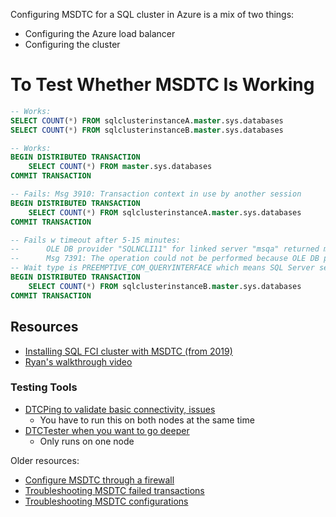 Configuring MSDTC for a SQL cluster in Azure is a mix of two things: 
- Configuring the Azure load balancer
- Configuring the cluster

# To Test Whether MSDTC Is Working

```sql
-- Works:
SELECT COUNT(*) FROM sqlclusterinstanceA.master.sys.databases
SELECT COUNT(*) FROM sqlclusterinstanceB.master.sys.databases

-- Works:
BEGIN DISTRIBUTED TRANSACTION
	SELECT COUNT(*) FROM master.sys.databases
COMMIT TRANSACTION

-- Fails: Msg 3910: Transaction context in use by another session
BEGIN DISTRIBUTED TRANSACTION
	SELECT COUNT(*) FROM sqlclusterinstanceA.master.sys.databases
COMMIT TRANSACTION

-- Fails w timeout after 5-15 minutes: 
--		OLE DB provider "SQLNCLI11" for linked server "msqa" returned message "No transaction is active.".
--		Msg 7391: The operation could not be performed because OLE DB provider "SQLNCLI11" for linked server "msqa" was unable to begin a distributed transaction.
-- Wait type is PREEMPTIVE_COM_QUERYINTERFACE which means SQL Server sent a network call to the NIC/OS and is waiting for OS/NIC to respond. 
BEGIN DISTRIBUTED TRANSACTION
	SELECT COUNT(*) FROM sqlclusterinstanceB.master.sys.databases
COMMIT TRANSACTION

```

## Resources

- [Installing SQL FCI cluster with MSDTC (from 2019)](https://www.sqlservercentral.com/blogs/configure-sql-server-failover-cluster-instance-on-azure-virtual-machines-with-msdtc-sql-azure-msdtc)
- [Ryan's walkthrough video](https://www.youtube.com/watch?v=GS12sfOdC1o)

### Testing Tools
- [DTCPing to validate basic connectivity, issues](https://www.microsoft.com/en-us/download/details.aspx?id=2868)
    - You have to run this on both nodes at the same time
- [DTCTester when you want to go deeper](https://www.microsoft.com/en-us/download/details.aspx?id=2868&ranMID=24542&ranEAID=TnL5HPStwNw&ranSiteID=TnL5HPStwNw-tlaMfOcAKzOyg32uEqp9Ag&epi=TnL5HPStwNw-tlaMfOcAKzOyg32uEqp9Ag&irgwc=1&OCID=AID2200057_aff_7593_1243925&tduid=%28ir__yd31nhn00wkfq3bhkk0sohzgke2xubrxr3pghrnh00%29%287593%29%281243925%29%28TnL5HPStwNw-tlaMfOcAKzOyg32uEqp9Ag%29%28%29&irclickid=_yd31nhn00wkfq3bhkk0sohzgke2xubrxr3pghrnh00) 
    - Only runs on one node

Older resources: 

- [Configure MSDTC through a firewall](https://docs.microsoft.com/en-us/troubleshoot/windows-server/application-management/configure-dtc-to-work-through-firewalls)
- [Troubleshooting MSDTC failed transactions](https://docs.microsoft.com/en-us/troubleshoot/windows/win32/cannot-start-transaction-ms-dtc)
- [Troubleshooting MSDTC configurations](https://docs.microsoft.com/en-us/biztalk/core/troubleshooting-problems-with-msdtc)
